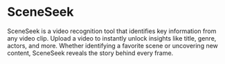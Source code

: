 # SceneSeek
SceneSeek is a video recognition tool that identifies key information from any video clip. Upload a video to instantly unlock insights like title, genre, actors, and more. Whether identifying a favorite scene or uncovering new content, SceneSeek reveals the story behind every frame.
